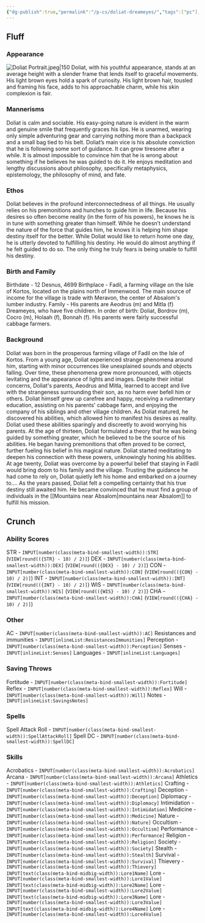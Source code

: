 ```yaml
---
{"dg-publish":true,"permalink":"/p-cs/doliat-dreameyes/","tags":["pc"],"dgShowBacklinks":true,"dgShowLocalGraph":true,"noteIcon":"pc","created":"2023-12-28T00:37:49.029+01:00","updated":"2024-01-18T13:02:03.602+01:00"}
---
```


## Fluff
### Appearance
![Doliat Portrait.jpeg|150](/img/user/_vault/attachments/Doliat%20Portrait.jpeg)
Doliat, with his youthful appearance, stands at an average height with a slender frame that lends itself to graceful movements. His light brown eyes hold a spark of curiosity. His light brown hair, tousled and framing his face, adds to his approachable charm, while his skin complexion is fair.
### Mannerisms
Doliat is calm and sociable. His easy-going nature is evident in the warm and genuine smile that frequently graces his lips. He is unarmed, wearing only simple adventuring gear and carrying nothing more than a backpack and a small bag tied to his belt.
Doliat’s main vice is his absolute conviction that he is following some sort of guidance. It can grow tiresome after a while. It is almost impossible to convince him that he is wrong about something if he believes he was guided to do it. He enjoys meditation and lengthy discussions about philosophy, specifically metaphysics, epistemology, the philosophy of mind, and fate.
### Ethos
Doliat believes in the profound interconnectedness of all things. He usually relies on his premonitions and hunches to guide him in life. Because his desires so often become reality (in the form of his powers), he knows he is in tune with something greater than himself. While he doesn’t understand the nature of the force that guides him, he knows it is helping him shape destiny itself for the better.
While Doliat would like to return home one day, he is utterly devoted to fulfilling his destiny. He would do almost anything if he felt guided to do so. The only thing he truly fears is being unable to fulfill his destiny.
### Birth and Family
Birthdate - 12 Desnus, 4699
Birthplace - Fadil, a farming village on the Isle of Kortos, located on the plains north of Immenwood. The main source of income for the village is trade with Meravon, the center of Absalom's lumber industry.
Family - His parents are Aeodrus (m) and Mitla (f) Dreameyes, who have five children. In order of birth: Doliat, Bordrov (m), Cocro (m), Holaah (f), Bonnah (f). His parents were fairly successful cabbage farmers.
### Background
Doliat was born in the prosperous farming village of Fadil on the Isle of Kortos. From a young age, Doliat experienced strange phenomena around him, starting with minor occurrences like unexplained sounds and objects falling. Over time, these phenomena grew more pronounced, with objects levitating and the appearance of lights and images.
Despite their initial concerns, Doliat's parents, Aeodrus and Mitla, learned to accept and live with the strangeness surrounding their son, as no harm ever befell him or others. Doliat himself grew up carefree and happy, receiving a rudimentary education, assisting on his parents' cabbage farm, and enjoying the company of his siblings and other village children.
As Doliat matured, he discovered his abilities, which allowed him to manifest his desires as reality.  Doliat used these abilities sparingly and discreetly to avoid worrying his parents. At the age of thirteen, Doliat formulated a theory that he was being guided by something greater, which he believed to be the source of his abilities. He began having premonitions that often proved to be correct, further fueling his belief in his magical nature. Doliat started meditating to deepen his connection with these powers, unknowingly honing his abilities.
At age twenty, Doliat was overcome by a powerful belief that staying in Fadil would bring doom to his family and the village. Trusting the guidance he had come to rely on, Doliat quietly left his home and embarked on a journey to.... As the years passed, Doliat felt a compelling certainty that his true destiny still awaited him. He became convinced that he must find a group of individuals in the [[Mountains near Absalom\|mountains near Absalom]] to fulfill his mission.

## Crunch
### Ability Scores
STR - `INPUT[number(class(meta-bind-smallest-width)):STR]` (`VIEW[round(({STR} - 10) / 2)]`)
DEX - `INPUT[number(class(meta-bind-smallest-width)):DEX]` (`VIEW[round(({DEX} - 10) / 2)]`)
CON - `INPUT[number(class(meta-bind-smallest-width)):CON]` (`VIEW[round(({CON} - 10) / 2)]`)
INT - `INPUT[number(class(meta-bind-smallest-width)):INT]` (`VIEW[round(({INT} - 10) / 2)]`)
WIS - `INPUT[number(class(meta-bind-smallest-width)):WIS]` (`VIEW[round(({WIS} - 10) / 2)]`)
CHA - `INPUT[number(class(meta-bind-smallest-width)):CHA]` (`VIEW[round(({CHA} - 10) / 2)]`)

### Other
AC - `INPUT[number(class(meta-bind-smallest-width)):AC]`
Resistances and immunities - `INPUT[inlineList:ResistancesImmunities]`
Perception - `INPUT[number(class(meta-bind-smallest-width)):Perception]`
Senses - `INPUT[inlineList:Senses]`
Languages - `INPUT[inlineList:Languages]`



### Saving Throws
Fortitude - `INPUT[number(class(meta-bind-smallest-width)):Fortitude]` 
Reflex -  `INPUT[number(class(meta-bind-smallest-width)):Reflex]` 
Will - `INPUT[number(class(meta-bind-smallest-width)):Will]`
Notes - `INPUT[inlineList:SavingsNotes]`



### Spells
Spell Attack Roll -  `INPUT[number(class(meta-bind-smallest-width)):SpellAttackRoll]`
Spell DC -  `INPUT[number(class(meta-bind-smallest-width)):SpellDC]`

### Skills
Acrobatics - `INPUT[number(class(meta-bind-smallest-width)):Acrobatics]`
Arcana - `INPUT[number(class(meta-bind-smallest-width)):Arcana]`
Athletics - `INPUT[number(class(meta-bind-smallest-width)):Athletics]`
Crafting - `INPUT[number(class(meta-bind-smallest-width)):Crafting]`
Deception - `INPUT[number(class(meta-bind-smallest-width)):Deception]`
Diplomacy - `INPUT[number(class(meta-bind-smallest-width)):Diplomacy]`
Intimidation - `INPUT[number(class(meta-bind-smallest-width)):Intimidation]`
Medicine - `INPUT[number(class(meta-bind-smallest-width)):Medicine]`
Nature - `INPUT[number(class(meta-bind-smallest-width)):Nature]`
Occultism - `INPUT[number(class(meta-bind-smallest-width)):Occultism]`
Performance - `INPUT[number(class(meta-bind-smallest-width)):Performance]`
Religion - `INPUT[number(class(meta-bind-smallest-width)):Religion]`
Society - `INPUT[number(class(meta-bind-smallest-width)):Society]`
Stealth - `INPUT[number(class(meta-bind-smallest-width)):Stealth]`
Survival - `INPUT[number(class(meta-bind-smallest-width)):Survival]`
Thievery - `INPUT[number(class(meta-bind-smallest-width)):Thievery]`
`INPUT[text(class(meta-bind-midbig-width)):Lore1Name]` Lore - `INPUT[number(class(meta-bind-smallest-width)):Lore1Value]`
`INPUT[text(class(meta-bind-midbig-width)):Lore2Name]` Lore - `INPUT[number(class(meta-bind-smallest-width)):Lore2Value]`
`INPUT[text(class(meta-bind-midbig-width)):Lore3Name]` Lore - `INPUT[number(class(meta-bind-smallest-width)):Lore3Value]`
`INPUT[text(class(meta-bind-midbig-width)):Lore4Name]` Lore - `INPUT[number(class(meta-bind-smallest-width)):Lore4Value]`